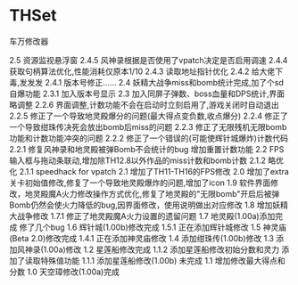 # THSet
车万修改器

2.5     资源监视悬浮窗
2.4.5   风神录根据是否使用了vpatch决定是否启用调速
2.4.4   获取句柄算法优化,性能消耗仅原本1/10
2.4.3   读取地址指针优化
2.4.2   给大佬下毒,发发发
2.4.1   版本号修正……
2.4     妖精大战争miss和bomb统计完成,加了个sd自爆功能
2.3.1   加入版本号显示
2.3     加入同屏子弹数、boss血量和DPS统计,界面略调整
2.2.6   界面调整,计数功能不会在启动时立刻启用了,游戏关闭时自动退出
2.2.5   修正了一个导致地灵殿爆分的问题(最大得点变负数,收点爆分)
2.2.4   修正了一个导致绀珠传决死会放出bomb后miss的问题
2.2.3   修正了无限残机无限bomb功能和计数功能冲突的问题
2.2.2   修正了一个错误的(可能使辉针城爆炸)计数代码
2.2.1   修复风神录和地灵殿被弹Bomb不会统计的bug 增加重置计数功能
2.2     FPS输入框与拖动条联动,增加除TH12.8以外作品的miss计数和bomb计数
2.1.2   略优化
2.1.1   speedhack for vpatch
2.1     增加了TH11-TH16的FPS修改
2.0     增加了extra关卡初始值修改,修复了一个导致地灵殿爆炸的问题,增加了icon
1.9     软件界面修改，地灵殿魔A火力修改操作方式优化,修复了地灵殿的"无限bomb"开启后被弹Bomb仍然会使火力降低的bug,因界面修改，使用说明做出对应修改
1.8     增加妖精大战争修改
1.7.1   修正了地灵殿魔A火力设置的遗留问题
1.7     地灵殿(1.00a)添加完成 修了几个bug
1.6     辉针城(1.00b)修改完成
1.5.1   正在添加辉针城修改
1.5     神灵庙(Beta 2.0)修改完成
1.4.1   正在添加神灵庙修改
1.4     添加绀珠传(1.00b)修改
1.3     添加风神录(1.00a)修改
1.2     星莲船修改完成
1.1.2   添加星莲船修改初始分数和灵力 添加了读取特殊值功能
1.1.1   添加星莲船修改(1.00b) 未完成
1.1     增加修改最大得点和分数
1.0     天空璋修改(1.00a)完成